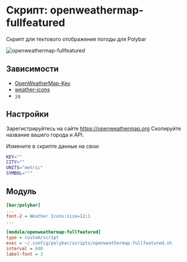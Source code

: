 # Скрипт: openweathermap-fullfeatured

Скрипт для тектового отображения погоды для Polybar

![openweathermap-fullfeatured](https://i.imgur.com/wxg5roM.png)


## Зависимости

* [OpenWeatherMap-Key](https://openweathermap.org/appid)
* [weather-icons](https://github.com/erikflowers/weather-icons)
* `jq`


## Настройки

Зарегистрируйтесь на сайте https://openweathermap.org
Скопируйте название вашего города и API.

Измените в скрипте данные на свои:

```sh
KEY=""
CITY=""
UNITS="metric"
SYMBOL="°"
```


## Модуль

```ini
[bar/polybar]
...
font-2 = Weather Icons:size=12;1
...
```

```ini
[module/openweathermap-fullfeatured]
type = custom/script
exec = ~/.config/polybar/scripts/openweathermap-fullfeatured.sh
interval = 600
label-font = 3
```

